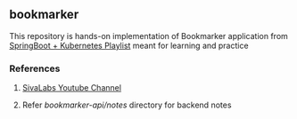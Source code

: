 ## bookmarker

This repository is hands-on implementation of Bookmarker application from
[SpringBoot + Kubernetes Playlist](https://www.youtube.com/playlist?list=PLuNxlOYbv61h66_QlcjCEkVAj6RdeplJJ)
meant for learning and practice




### References

1.  [SivaLabs Youtube Channel](https://www.youtube.com/c/SivaLabs)

2.  Refer  <em>bookmarker-api/notes</em> directory for backend notes